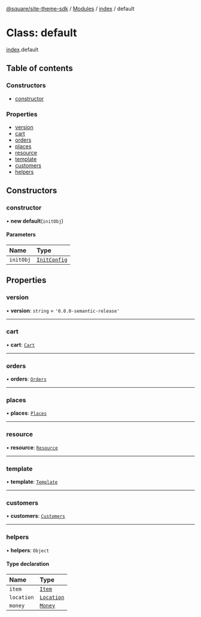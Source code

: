 [@square/site-theme-sdk](../GettingStarted.md) / [Modules](../modules.md) / [index](../modules/index.md) / default

# Class: default

[index](../modules/index.md).default

## Table of contents

### Constructors

- [constructor](index.default.md#constructor)

### Properties

- [version](index.default.md#version)
- [cart](index.default.md#cart)
- [orders](index.default.md#orders)
- [places](index.default.md#places)
- [resource](index.default.md#resource)
- [template](index.default.md#template)
- [customers](index.default.md#customers)
- [helpers](index.default.md#helpers)

## Constructors

### constructor

• **new default**(`initObj`)

#### Parameters

| Name | Type |
| :------ | :------ |
| `initObj` | [`InitConfig`](../interfaces/index.InitConfig.md) |

## Properties

### version

• **version**: `string` = `'0.0.0-semantic-release'`

___

### cart

• **cart**: [`Cart`](api_cart.Cart.md)

___

### orders

• **orders**: [`Orders`](api_orders.Orders.md)

___

### places

• **places**: [`Places`](api_places.Places.md)

___

### resource

• **resource**: [`Resource`](api_resource.Resource.md)

___

### template

• **template**: [`Template`](api_template.Template.md)

___

### customers

• **customers**: [`Customers`](api_customers.Customers.md)

___

### helpers

• **helpers**: `Object`

#### Type declaration

| Name | Type |
| :------ | :------ |
| `item` | [`Item`](helpers_item.Item.md) |
| `location` | [`Location`](helpers_location.Location.md) |
| `money` | [`Money`](helpers_money.Money.md) |
